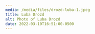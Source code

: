 ```yaml
---
media: /media/files/drozd-luba-1.jpeg
title: Luba Drozd
alt: Photo of Luba Drozd
date: 2022-03-10T16:51:00-0500
---
```

